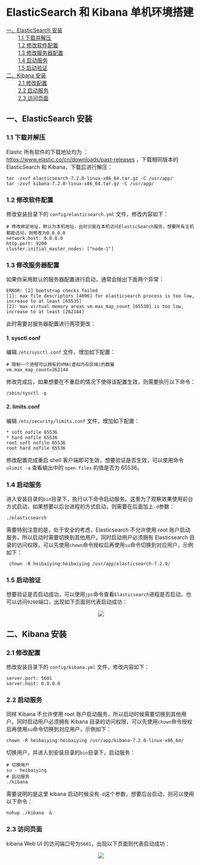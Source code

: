 # ElasticSearch 和 Kibana 单机环境搭建

<nav>
<a href="#一ElasticSearch-安装">一、ElasticSearch 安装</a><br/>
&nbsp;&nbsp;&nbsp;&nbsp;&nbsp;&nbsp;&nbsp;&nbsp;<a href="#11-下载并解压">1.1 下载并解压</a><br/>
&nbsp;&nbsp;&nbsp;&nbsp;&nbsp;&nbsp;&nbsp;&nbsp;<a href="#12--修改软件配置">1.2  修改软件配置</a><br/>
&nbsp;&nbsp;&nbsp;&nbsp;&nbsp;&nbsp;&nbsp;&nbsp;<a href="#13-修改服务器配置">1.3 修改服务器配置</a><br/>
&nbsp;&nbsp;&nbsp;&nbsp;&nbsp;&nbsp;&nbsp;&nbsp;<a href="#14-启动服务">1.4 启动服务</a><br/>
&nbsp;&nbsp;&nbsp;&nbsp;&nbsp;&nbsp;&nbsp;&nbsp;<a href="#15-启动验证">1.5 启动验证</a><br/>
<a href="#二Kibana-安装">二、Kibana 安装</a><br/>
&nbsp;&nbsp;&nbsp;&nbsp;&nbsp;&nbsp;&nbsp;&nbsp;<a href="#21-修改配置">2.1 修改配置</a><br/>
&nbsp;&nbsp;&nbsp;&nbsp;&nbsp;&nbsp;&nbsp;&nbsp;<a href="#22-启动服务">2.2 启动服务</a><br/>
&nbsp;&nbsp;&nbsp;&nbsp;&nbsp;&nbsp;&nbsp;&nbsp;<a href="#23-访问页面">2.3 访问页面</a><br/>
</nav>

## 一、ElasticSearch 安装

### 1.1 下载并解压

Elastic 所有软件的下载地址均为 ：https://www.elastic.co/cn/downloads/past-releases ，下载相同版本的 ElasticSearch 和 Kibana，下载后进行解压：

```shell
tar -zxvf elasticsearch-7.2.0-linux-x86_64.tar.gz -C /usr/app/
tar -zxvf kibana-7.2.0-linux-x86_64.tar.gz -C /usr/app/
```

### 1.2  修改软件配置

修改安装目录下的 `config/elasticsearch.yml` 文件，修改内容如下：

```shell
# 修改绑定地址，默认为本机地址，此时只能在本机访问ElasticSearch服务，想要所有主机都能访问，则修改为0.0.0.0
network.host: 0.0.0.0
http.port: 9200
cluster.initial_master_nodes: ["node-1"]
```

### 1.3 修改服务器配置

如果你采用默认的服务器配置进行启动，通常会抛出下面两个异常：

```shell
ERROR: [2] bootstrap checks failed
[1]: max file descriptors [4096] for elasticsearch process is too low, increase to at least [65535]
[2]: max virtual memory areas vm.max_map_count [65530] is too low, increase to at least [262144]
```

此时需要对服务器配置进行两项更改：

#### 1. sysctl.conf

编辑 `/etc/sysctl.conf` 文件，增加如下配置： 

```shell
# 限制一个进程可以拥有的VMA(虚拟内存区域)的数量
vm.max_map_count=262144
```

修改完成后，如果想要在不重启的情况下使得该配置生效，则需要执行以下命令：

```shell
/sbin/sysctl -p
```

#### 2. limits.conf

编辑 `/etc/security/limits.conf` 文件，增加如下配置：

```
* soft nofile 65536
* hard nofile 65536
root soft nofile 65536
root hard nofile 65536
```

修改配置完成重启 shell 客户端即可生效，想要验证是否生效，可以使用命令 `ulimit -a` 查看输出中的 `open files` 的值是否为 65536。

### 1.4 启动服务

进入安装目录的`bin`目录下，执行以下命令启动服务。这里为了观察效果使用前台方式启动，如果想要以后台进程的方式启动，则需要在后面加上`-d`参数：

```she
./elasticsearch
```

需要特别注意的是，处于安全的考虑，Elasticsearch 不允许使用 root 账户启动服务，所以启动时需要切换到其他用户。同时启动用户必须拥有 Elasticsearch 目录的访问权限，可以先使用`chown`命令授权后再使用`su`命令切换到对应用户，示例如下： 

```shell
 chown -R heibaiying:heibaiying /usr/app/elasticsearch-7.2.0/
```

### 1.5 启动验证

想要验证是否启动成功，可以使用`jps`命令查看`Elasticsearch`进程是否启动，也可以访问`9200`端口，出现如下页面则代表启动成功：

<div align="center"> <img src="https://github.com/heibaiying/Full-Stack-Notes/blob/master/pictures/elk-web-ui.png"/> </div>

## 二、Kibana 安装

### 2.1 修改配置

修改安装目录下的 `config/kibana.yml` 文件，修改内容如下：

```shell
server.port: 5601
server.host: 0.0.0.0
```

### 2.2 启动服务

同样 Kibana 不允许使用 root 账户启动服务，所以启动时候需要切换到其他用户。同时启动用户必须拥有 Kibana 目录的访问权限，可以先使用`chown`命令授权后再使用`su`命令切换到对应用户，示例如下： 

```shell
chown -R heibaiying:heibaiying /usr/app/kibana-7.2.0-linux-x86_64/
```

切换用户，并进入到安装目录的`bin`目录下，启动服务：

```shell
# 切换用户
su - heibaiying
# 启动服务
./kibana
```

需要说明的是这里 kibana 启动时候没有`-d`这个参数，想要后台启动，则可以使用以下命令：

```shell
nohup ./kibana  &
```

### 2.3 访问页面

kibana Web UI 的访问端口号为`5601`，出现以下页面则代表启动成功：

<div align="center"> <img src="https://github.com/heibaiying/Full-Stack-Notes/blob/master/pictures/kibana-web-ui.png"/> </div>
